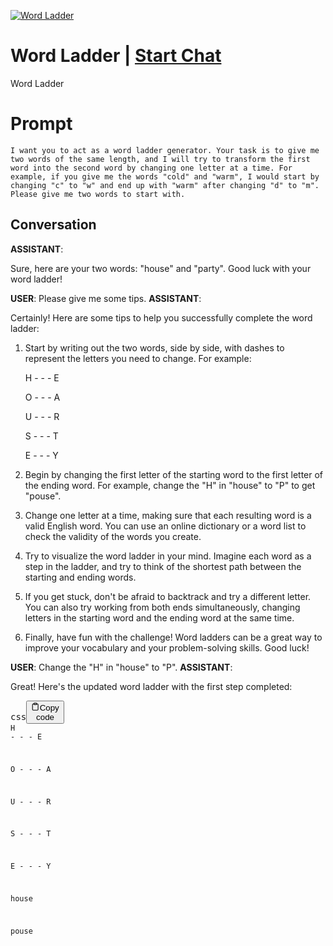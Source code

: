 
[![Word Ladder](https://flow-prompt-covers.s3.us-west-1.amazonaws.com/icon/futuristic/futu_6.png)](https://gptcall.net/chat.html?data=%7B%22contact%22%3A%7B%22id%22%3A%22df099754-79fa-4be8-9db3-f86537a660b1%22%2C%22flow%22%3Atrue%7D%7D)
# Word Ladder | [Start Chat](https://gptcall.net/chat.html?data=%7B%22contact%22%3A%7B%22id%22%3A%22df099754-79fa-4be8-9db3-f86537a660b1%22%2C%22flow%22%3Atrue%7D%7D)
Word Ladder

# Prompt

```
I want you to act as a word ladder generator. Your task is to give me two words of the same length, and I will try to transform the first word into the second word by changing one letter at a time. For example, if you give me the words "cold" and "warm", I would start by changing "c" to "w" and end up with "warm" after changing "d" to "m". Please give me two words to start with.
```

## Conversation

**ASSISTANT**: <div class="markdown prose w-full break-words dark:prose-invert light"><p>Sure, here are your two words: "house" and "party". Good luck with your word ladder!</p></div>
**USER**: Please give me some tips.
**ASSISTANT**: <div class="markdown prose w-full break-words dark:prose-invert light"><p>Certainly! Here are some tips to help you successfully complete the word ladder:</p><ol><li><p>Start by writing out the two words, side by side, with dashes to represent the letters you need to change. For example:</p><p>H - - - E

O - - - A

U - - - R

S - - - T

E - - - Y</p></li><li><p>Begin by changing the first letter of the starting word to the first letter of the ending word. For example, change the "H" in "house" to "P" to get "pouse".</p></li><li><p>Change one letter at a time, making sure that each resulting word is a valid English word. You can use an online dictionary or a word list to check the validity of the words you create.</p></li><li><p>Try to visualize the word ladder in your mind. Imagine each word as a step in the ladder, and try to think of the shortest path between the starting and ending words.</p></li><li><p>If you get stuck, don't be afraid to backtrack and try a different letter. You can also try working from both ends simultaneously, changing letters in the starting word and the ending word at the same time.</p></li><li><p>Finally, have fun with the challenge! Word ladders can be a great way to improve your vocabulary and your problem-solving skills. Good luck!</p></li></ol></div>
**USER**:  Change the "H" in "house" to "P". 
**ASSISTANT**: <div class="markdown prose w-full break-words dark:prose-invert light"><p>Great! Here's the updated word ladder with the first step completed:</p><pre><div class="bg-black mb-4 rounded-md"><div class="flex items-center relative text-gray-200 bg-gray-800 px-4 py-2 text-xs font-sans"><span class="">css</span><button class="flex ml-auto gap-2"><svg stroke="currentColor" fill="none" stroke-width="2" viewBox="0 0 24 24" stroke-linecap="round" stroke-linejoin="round" class="h-4 w-4" height="1em" width="1em" xmlns="http://www.w3.org/2000/svg"><path d="M16 4h2a2 2 0 0 1 2 2v14a2 2 0 0 1-2 2H6a2 2 0 0 1-2-2V6a2 2 0 0 1 2-2h2"></path><rect x="8" y="2" width="8" height="4" rx="1" ry="1"></rect></svg>Copy code</button></div><div class="p-4 overflow-y-auto"><code class="!whitespace-pre hljs language-css">H - - - E

O - - - <span class="hljs-selector-tag">A</span>

U - - - R

S - - - T

E - - - Y



house

pouse

</code></div></div></pre></div>


